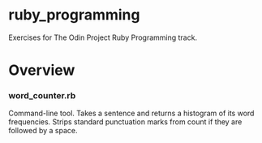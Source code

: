 # ruby_programming
Exercises for The Odin Project Ruby Programming track.

# Overview

### word_counter.rb
Command-line tool.
Takes a sentence and returns a histogram of its word frequencies. 
Strips standard punctuation marks from count if they are followed by a space.
